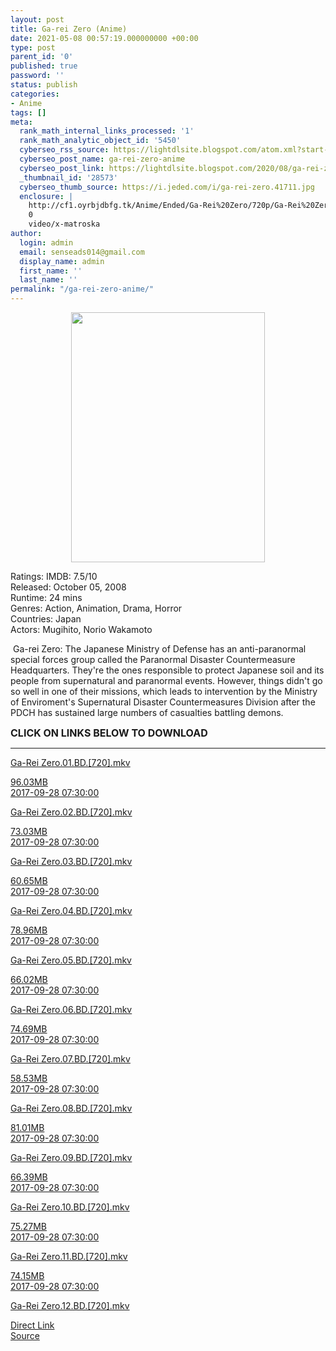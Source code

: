 ```yaml
---
layout: post
title: Ga-rei Zero (Anime)
date: 2021-05-08 00:57:19.000000000 +00:00
type: post
parent_id: '0'
published: true
password: ''
status: publish
categories:
- Anime
tags: []
meta:
  rank_math_internal_links_processed: '1'
  rank_math_analytic_object_id: '5450'
  cyberseo_rss_source: https://lightdlsite.blogspot.com/atom.xml?start-index=1
  cyberseo_post_name: ga-rei-zero-anime
  cyberseo_post_link: https://lightdlsite.blogspot.com/2020/08/ga-rei-zero-anime.html
  _thumbnail_id: '28573'
  cyberseo_thumb_source: https://i.jeded.com/i/ga-rei-zero.41711.jpg
  enclosure: |
    http://cf1.oyrbjdbfg.tk/Anime/Ended/Ga-Rei%20Zero/720p/Ga-Rei%20Zero.12.BD.[720].AnimDL.ir.mkv
    0
    video/x-matroska
author:
  login: admin
  email: senseads014@gmail.com
  display_name: admin
  first_name: ''
  last_name: ''
permalink: "/ga-rei-zero-anime/"
---
```

<div class="separator" style="clear: both; text-align: center;">
<a href="https://i.jeded.com/i/ga-rei-zero.41711.jpg" style="margin-left: 1em; margin-right: 1em;"><img border="0" height="400" src="{{ site.baseurl }}/assets/2021/05/ga-rei-zero.41711.jpg" width="310" /></a></div>
<p>
Ratings: IMDB: 7.5/10<br />
Released: October 05, 2008<br />
Runtime: 24 mins<br />
Genres: Action, Animation, Drama, Horror<br />
Countries: Japan<br />
Actors: Mugihito, Norio Wakamoto
<p>&nbsp;Ga-rei Zero: The Japanese Ministry of Defense has an anti-paranormal special forces group called the Paranormal Disaster Countermeasure Headquarters. They're the ones responsible to protect Japanese soil and its people from supernatural and paranormal events. However, things didn't go so well in one of their missions, which leads to intervention by the Ministry of Enviroment's Supernatural Disaster Countermeasures Division after the PDCH has sustained large numbers of casualties battling demons.</p>
<p><span style="font-size: 16px;"><b>CLICK ON LINKS BELOW TO DOWNLOAD </b></span></p>
<hr /></p>
<div class="flex-1 truncate">
<a class="flex flex-col items-center rounded-lg font-mono group hover:bg-gray-200 hover:shadow" href="http://cf1.oyrbjdbfg.tk/Anime/Ended/Ga-Rei%20Zero/720p/Ga-Rei%20Zero.01.BD.[720].AnimDL.ir.mkv">Ga-Rei Zero.01.BD.[720].mkv </a></div>
<p><a class="flex flex-col items-center rounded-lg font-mono group hover:bg-gray-200 hover:shadow" href="http://cf1.oyrbjdbfg.tk/Anime/Ended/Ga-Rei%20Zero/720p/Ga-Rei%20Zero.01.BD.[720].AnimDL.ir.mkv">
<div class="flex justify-between items-center p-4 w-full">
<div class="hidden whitespace-no-wrap text-right mx-2 w-1/6 sm:block">
96.03MB </div>
<div class="hidden whitespace-no-wrap text-right truncate ml-2 w-1/4 sm:block">
2017-09-28 07:30:00 </div>
</div>
<p></a> <a class="flex flex-col items-center rounded-lg font-mono group hover:bg-gray-200 hover:shadow" href="http://cf1.oyrbjdbfg.tk/Anime/Ended/Ga-Rei%20Zero/720p/Ga-Rei%20Zero.02.BD.[720].AnimDL.ir.mkv">
<div class="flex justify-between items-center p-4 w-full">
<div class="flex-1 truncate">
Ga-Rei Zero.02.BD.[720].mkv </div>
</div>
<p></a><a class="flex flex-col items-center rounded-lg font-mono group hover:bg-gray-200 hover:shadow" href="http://cf1.oyrbjdbfg.tk/Anime/Ended/Ga-Rei%20Zero/720p/Ga-Rei%20Zero.02.BD.[720].AnimDL.ir.mkv">
<div class="flex justify-between items-center p-4 w-full">
<div class="hidden whitespace-no-wrap text-right mx-2 w-1/6 sm:block">
73.03MB </div>
<div class="hidden whitespace-no-wrap text-right truncate ml-2 w-1/4 sm:block">
2017-09-28 07:30:00 </div>
</div>
<p></a> <a class="flex flex-col items-center rounded-lg font-mono group hover:bg-gray-200 hover:shadow" href="http://cf1.oyrbjdbfg.tk/Anime/Ended/Ga-Rei%20Zero/720p/Ga-Rei%20Zero.03.BD.[720].AnimDL.ir.mkv">
<div class="flex justify-between items-center p-4 w-full">
<div class="flex-1 truncate">
Ga-Rei Zero.03.BD.[720].mkv </div>
</div>
<p></a><a class="flex flex-col items-center rounded-lg font-mono group hover:bg-gray-200 hover:shadow" href="http://cf1.oyrbjdbfg.tk/Anime/Ended/Ga-Rei%20Zero/720p/Ga-Rei%20Zero.03.BD.[720].AnimDL.ir.mkv">
<div class="flex justify-between items-center p-4 w-full">
<div class="hidden whitespace-no-wrap text-right mx-2 w-1/6 sm:block">
60.65MB </div>
<div class="hidden whitespace-no-wrap text-right truncate ml-2 w-1/4 sm:block">
2017-09-28 07:30:00 </div>
</div>
<p></a> <a class="flex flex-col items-center rounded-lg font-mono group hover:bg-gray-200 hover:shadow" href="http://cf1.oyrbjdbfg.tk/Anime/Ended/Ga-Rei%20Zero/720p/Ga-Rei%20Zero.04.BD.[720].AnimDL.ir.mkv">
<div class="flex justify-between items-center p-4 w-full">
<div class="flex-1 truncate">
Ga-Rei Zero.04.BD.[720].mkv </div>
</div>
<p></a><a class="flex flex-col items-center rounded-lg font-mono group hover:bg-gray-200 hover:shadow" href="http://cf1.oyrbjdbfg.tk/Anime/Ended/Ga-Rei%20Zero/720p/Ga-Rei%20Zero.04.BD.[720].AnimDL.ir.mkv">
<div class="flex justify-between items-center p-4 w-full">
<div class="hidden whitespace-no-wrap text-right mx-2 w-1/6 sm:block">
78.96MB </div>
<div class="hidden whitespace-no-wrap text-right truncate ml-2 w-1/4 sm:block">
2017-09-28 07:30:00 </div>
</div>
<p></a> <a class="flex flex-col items-center rounded-lg font-mono group hover:bg-gray-200 hover:shadow" href="http://cf1.oyrbjdbfg.tk/Anime/Ended/Ga-Rei%20Zero/720p/Ga-Rei%20Zero.05.BD.[720].AnimDL.ir.mkv">
<div class="flex justify-between items-center p-4 w-full">
<div class="flex-1 truncate">
Ga-Rei Zero.05.BD.[720].mkv </div>
</div>
<p></a><a class="flex flex-col items-center rounded-lg font-mono group hover:bg-gray-200 hover:shadow" href="http://cf1.oyrbjdbfg.tk/Anime/Ended/Ga-Rei%20Zero/720p/Ga-Rei%20Zero.05.BD.[720].AnimDL.ir.mkv">
<div class="flex justify-between items-center p-4 w-full">
<div class="hidden whitespace-no-wrap text-right mx-2 w-1/6 sm:block">
66.02MB </div>
<div class="hidden whitespace-no-wrap text-right truncate ml-2 w-1/4 sm:block">
2017-09-28 07:30:00 </div>
</div>
<p></a> <a class="flex flex-col items-center rounded-lg font-mono group hover:bg-gray-200 hover:shadow" href="http://cf1.oyrbjdbfg.tk/Anime/Ended/Ga-Rei%20Zero/720p/Ga-Rei%20Zero.06.BD.[720].AnimDL.ir.mkv">
<div class="flex justify-between items-center p-4 w-full">
<div class="flex-1 truncate">
Ga-Rei Zero.06.BD.[720].mkv </div>
</div>
<p></a><a class="flex flex-col items-center rounded-lg font-mono group hover:bg-gray-200 hover:shadow" href="http://cf1.oyrbjdbfg.tk/Anime/Ended/Ga-Rei%20Zero/720p/Ga-Rei%20Zero.06.BD.[720].AnimDL.ir.mkv">
<div class="flex justify-between items-center p-4 w-full">
<div class="hidden whitespace-no-wrap text-right mx-2 w-1/6 sm:block">
74.69MB </div>
<div class="hidden whitespace-no-wrap text-right truncate ml-2 w-1/4 sm:block">
2017-09-28 07:30:00 </div>
</div>
<p></a> <a class="flex flex-col items-center rounded-lg font-mono group hover:bg-gray-200 hover:shadow" href="http://cf1.oyrbjdbfg.tk/Anime/Ended/Ga-Rei%20Zero/720p/Ga-Rei%20Zero.07.BD.[720].AnimDL.ir.mkv">
<div class="flex justify-between items-center p-4 w-full">
<div class="flex-1 truncate">
Ga-Rei Zero.07.BD.[720].mkv </div>
</div>
<p></a><a class="flex flex-col items-center rounded-lg font-mono group hover:bg-gray-200 hover:shadow" href="http://cf1.oyrbjdbfg.tk/Anime/Ended/Ga-Rei%20Zero/720p/Ga-Rei%20Zero.07.BD.[720].AnimDL.ir.mkv">
<div class="flex justify-between items-center p-4 w-full">
<div class="hidden whitespace-no-wrap text-right mx-2 w-1/6 sm:block">
58.53MB </div>
<div class="hidden whitespace-no-wrap text-right truncate ml-2 w-1/4 sm:block">
2017-09-28 07:30:00 </div>
</div>
<p></a> <a class="flex flex-col items-center rounded-lg font-mono group hover:bg-gray-200 hover:shadow" href="http://cf1.oyrbjdbfg.tk/Anime/Ended/Ga-Rei%20Zero/720p/Ga-Rei%20Zero.08.BD.[720].AnimDL.ir.mkv">
<div class="flex justify-between items-center p-4 w-full">
<div class="flex-1 truncate">
Ga-Rei Zero.08.BD.[720].mkv </div>
</div>
<p></a><a class="flex flex-col items-center rounded-lg font-mono group hover:bg-gray-200 hover:shadow" href="http://cf1.oyrbjdbfg.tk/Anime/Ended/Ga-Rei%20Zero/720p/Ga-Rei%20Zero.08.BD.[720].AnimDL.ir.mkv">
<div class="flex justify-between items-center p-4 w-full">
<div class="hidden whitespace-no-wrap text-right mx-2 w-1/6 sm:block">
81.01MB </div>
<div class="hidden whitespace-no-wrap text-right truncate ml-2 w-1/4 sm:block">
2017-09-28 07:30:00 </div>
</div>
<p></a> <a class="flex flex-col items-center rounded-lg font-mono group hover:bg-gray-200 hover:shadow" href="http://cf1.oyrbjdbfg.tk/Anime/Ended/Ga-Rei%20Zero/720p/Ga-Rei%20Zero.09.BD.[720].AnimDL.ir.mkv">
<div class="flex justify-between items-center p-4 w-full">
<div class="flex-1 truncate">
Ga-Rei Zero.09.BD.[720].mkv </div>
</div>
<p></a><a class="flex flex-col items-center rounded-lg font-mono group hover:bg-gray-200 hover:shadow" href="http://cf1.oyrbjdbfg.tk/Anime/Ended/Ga-Rei%20Zero/720p/Ga-Rei%20Zero.09.BD.[720].AnimDL.ir.mkv">
<div class="flex justify-between items-center p-4 w-full">
<div class="hidden whitespace-no-wrap text-right mx-2 w-1/6 sm:block">
66.39MB </div>
<div class="hidden whitespace-no-wrap text-right truncate ml-2 w-1/4 sm:block">
2017-09-28 07:30:00 </div>
</div>
<p></a> <a class="flex flex-col items-center rounded-lg font-mono group hover:bg-gray-200 hover:shadow" href="http://cf1.oyrbjdbfg.tk/Anime/Ended/Ga-Rei%20Zero/720p/Ga-Rei%20Zero.10.BD.[720].AnimDL.ir.mkv">
<div class="flex justify-between items-center p-4 w-full">
<div class="flex-1 truncate">
Ga-Rei Zero.10.BD.[720].mkv </div>
</div>
<p></a><a class="flex flex-col items-center rounded-lg font-mono group hover:bg-gray-200 hover:shadow" href="http://cf1.oyrbjdbfg.tk/Anime/Ended/Ga-Rei%20Zero/720p/Ga-Rei%20Zero.10.BD.[720].AnimDL.ir.mkv">
<div class="flex justify-between items-center p-4 w-full">
<div class="hidden whitespace-no-wrap text-right mx-2 w-1/6 sm:block">
75.27MB </div>
<div class="hidden whitespace-no-wrap text-right truncate ml-2 w-1/4 sm:block">
2017-09-28 07:30:00 </div>
</div>
<p></a> <a class="flex flex-col items-center rounded-lg font-mono group hover:bg-gray-200 hover:shadow" href="http://cf1.oyrbjdbfg.tk/Anime/Ended/Ga-Rei%20Zero/720p/Ga-Rei%20Zero.11.BD.[720].AnimDL.ir.mkv">
<div class="flex justify-between items-center p-4 w-full">
<div class="flex-1 truncate">
Ga-Rei Zero.11.BD.[720].mkv </div>
</div>
<p></a><a class="flex flex-col items-center rounded-lg font-mono group hover:bg-gray-200 hover:shadow" href="http://cf1.oyrbjdbfg.tk/Anime/Ended/Ga-Rei%20Zero/720p/Ga-Rei%20Zero.11.BD.[720].AnimDL.ir.mkv">
<div class="flex justify-between items-center p-4 w-full">
<div class="hidden whitespace-no-wrap text-right mx-2 w-1/6 sm:block">
74.15MB </div>
<div class="hidden whitespace-no-wrap text-right truncate ml-2 w-1/4 sm:block">
2017-09-28 07:30:00 </div>
</div>
<p></a> <a class="flex flex-col items-center rounded-lg font-mono group hover:bg-gray-200 hover:shadow" href="http://cf1.oyrbjdbfg.tk/Anime/Ended/Ga-Rei%20Zero/720p/Ga-Rei%20Zero.12.BD.[720].AnimDL.ir.mkv">
<div class="flex justify-between items-center p-4 w-full">
<div class="flex-1 truncate">
Ga-Rei Zero.12.BD.[720].mkv </div>
</div>
<p></a>
<link rel="stylesheet" href="https://cdnjs.cloudflare.com/ajax/libs/font-awesome/4.7.0/css/font-awesome.min.css" />
<div class="divbtn"> <a href="https://handymansurrender.com/fihup8buzv?key=94550f7ce39444073321dde3b8782f97" class="btn"><i class="fa fa-download"></i> Direct Link</a> <br /><a href="https://lightdlsite.blogspot.com/2020/08/ga-rei-zero-anime.html">Source</a> </div>
